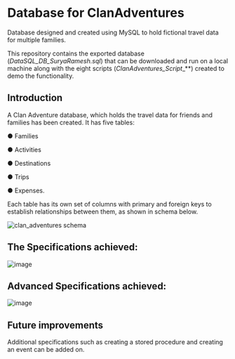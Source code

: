 

# Database for ClanAdventures

Database designed and created using MySQL to hold fictional travel data for multiple families. 

This repository contains the exported database (*DataSQL_DB_SuryaRamesh.sql*) that can be downloaded and run on a local machine along with the eight scripts (*ClanAdventures_Script*_**) created to demo the functionality.


## Introduction

A Clan Adventure database, which holds the travel data for friends and families has
been created. It has five tables:

● Families

● Activities

● Destinations

● Trips

● Expenses.


Each table has its own set of columns with primary and foreign keys to establish
relationships between them, as shown in schema below.

![clan_adventures schema](https://github.com/Surya-LR/Database_ClanAdventures/assets/77691667/bb370373-279c-48f9-bb79-3fe346e0cb89)


## The Specifications achieved:

![image](https://github.com/Surya-LR/Database_ClanAdventures/assets/77691667/ae285569-5e86-4b4f-ae4a-5c97069e6720)



## Advanced Specifications achieved:
![image](https://github.com/Surya-LR/Database_ClanAdventures/assets/77691667/552340c5-db48-4294-91b1-135000e76323)



## Future improvements

Additional  specifications such as creating a stored procedure and creating an event can be added on.




